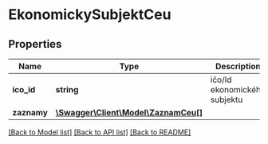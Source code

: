 # EkonomickySubjektCeu

## Properties
Name | Type | Description | Notes
------------ | ------------- | ------------- | -------------
**ico_id** | **string** | ičo/Id ekonomického subjektu | [optional] 
**zaznamy** | [**\Swagger\Client\Model\ZaznamCeu[]**](ZaznamCeu.md) |  | [optional] 

[[Back to Model list]](../../README.md#documentation-for-models) [[Back to API list]](../../README.md#documentation-for-api-endpoints) [[Back to README]](../../README.md)

